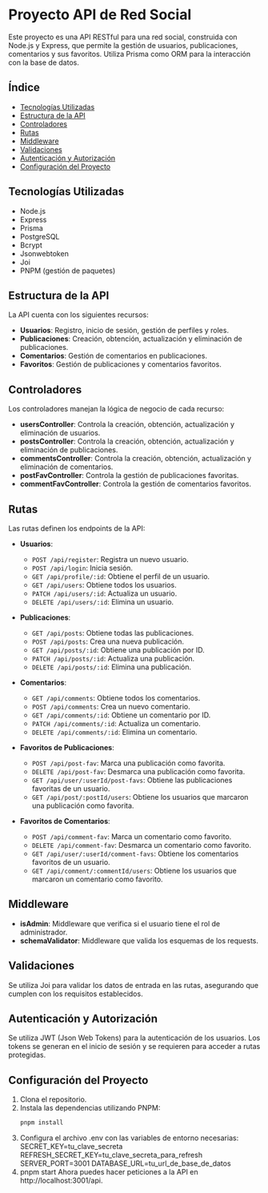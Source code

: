 # Proyecto API de Red Social

Este proyecto es una API RESTful para una red social, construida con Node.js y Express, que permite la gestión de usuarios, publicaciones, comentarios y sus favoritos. Utiliza Prisma como ORM para la interacción con la base de datos.

## Índice

- [Tecnologías Utilizadas](#tecnologías-utilizadas)
- [Estructura de la API](#estructura-de-la-api)
- [Controladores](#controladores)
- [Rutas](#rutas)
- [Middleware](#middleware)
- [Validaciones](#validaciones)
- [Autenticación y Autorización](#autenticación-y-autorización)
- [Configuración del Proyecto](#configuración-del-proyecto)

## Tecnologías Utilizadas

- Node.js
- Express
- Prisma
- PostgreSQL
- Bcrypt
- Jsonwebtoken
- Joi
- PNPM (gestión de paquetes)

## Estructura de la API

La API cuenta con los siguientes recursos:

- **Usuarios**: Registro, inicio de sesión, gestión de perfiles y roles.
- **Publicaciones**: Creación, obtención, actualización y eliminación de publicaciones.
- **Comentarios**: Gestión de comentarios en publicaciones.
- **Favoritos**: Gestión de publicaciones y comentarios favoritos.

## Controladores

Los controladores manejan la lógica de negocio de cada recurso:

- **usersController**: Controla la creación, obtención, actualización y eliminación de usuarios.
- **postsController**: Controla la creación, obtención, actualización y eliminación de publicaciones.
- **commentsController**: Controla la creación, obtención, actualización y eliminación de comentarios.
- **postFavController**: Controla la gestión de publicaciones favoritas.
- **commentFavController**: Controla la gestión de comentarios favoritos.

## Rutas

Las rutas definen los endpoints de la API:

- **Usuarios**:
  - `POST /api/register`: Registra un nuevo usuario.
  - `POST /api/login`: Inicia sesión.
  - `GET /api/profile/:id`: Obtiene el perfil de un usuario.
  - `GET /api/users`: Obtiene todos los usuarios.
  - `PATCH /api/users/:id`: Actualiza un usuario.
  - `DELETE /api/users/:id`: Elimina un usuario.

- **Publicaciones**:
  - `GET /api/posts`: Obtiene todas las publicaciones.
  - `POST /api/posts`: Crea una nueva publicación.
  - `GET /api/posts/:id`: Obtiene una publicación por ID.
  - `PATCH /api/posts/:id`: Actualiza una publicación.
  - `DELETE /api/posts/:id`: Elimina una publicación.

- **Comentarios**:
  - `GET /api/comments`: Obtiene todos los comentarios.
  - `POST /api/comments`: Crea un nuevo comentario.
  - `GET /api/comments/:id`: Obtiene un comentario por ID.
  - `PATCH /api/comments/:id`: Actualiza un comentario.
  - `DELETE /api/comments/:id`: Elimina un comentario.

- **Favoritos de Publicaciones**:
  - `POST /api/post-fav`: Marca una publicación como favorita.
  - `DELETE /api/post-fav`: Desmarca una publicación como favorita.
  - `GET /api/user/:userId/post-favs`: Obtiene las publicaciones favoritas de un usuario.
  - `GET /api/post/:postId/users`: Obtiene los usuarios que marcaron una publicación como favorita.

- **Favoritos de Comentarios**:
  - `POST /api/comment-fav`: Marca un comentario como favorito.
  - `DELETE /api/comment-fav`: Desmarca un comentario como favorito.
  - `GET /api/user/:userId/comment-favs`: Obtiene los comentarios favoritos de un usuario.
  - `GET /api/comment/:commentId/users`: Obtiene los usuarios que marcaron un comentario como favorito.

## Middleware

- **isAdmin**: Middleware que verifica si el usuario tiene el rol de administrador.
- **schemaValidator**: Middleware que valida los esquemas de los requests.

## Validaciones

Se utiliza Joi para validar los datos de entrada en las rutas, asegurando que cumplen con los requisitos establecidos.

## Autenticación y Autorización

Se utiliza JWT (Json Web Tokens) para la autenticación de los usuarios. Los tokens se generan en el inicio de sesión y se requieren para acceder a rutas protegidas.

## Configuración del Proyecto

1. Clona el repositorio.
2. Instala las dependencias utilizando PNPM:
   ```bash
   pnpm install
3. Configura el archivo .env con las variables de entorno necesarias:
  SECRET_KEY=tu_clave_secreta
  REFRESH_SECRET_KEY=tu_clave_secreta_para_refresh
  SERVER_PORT=3001
  DATABASE_URL=tu_url_de_base_de_datos
5. pnpm start
Ahora puedes hacer peticiones a la API en http://localhost:3001/api.
